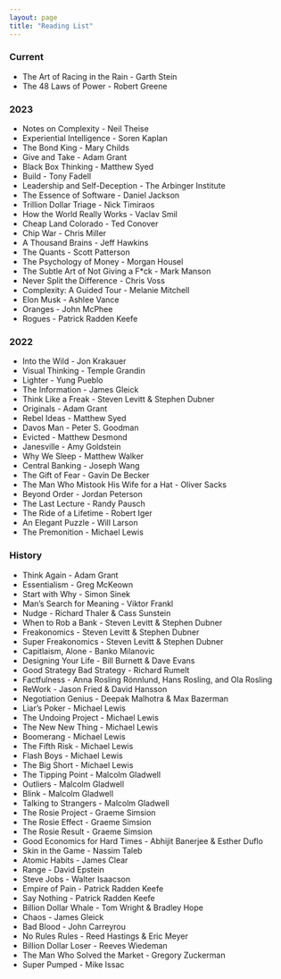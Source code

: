 ```yaml
---
layout: page
title: "Reading List"
---
```


### Current
- The Art of Racing in the Rain - Garth Stein
- The 48 Laws of Power - Robert Greene

### 2023
- Notes on Complexity - Neil Theise
- Experiential Intelligence - Soren Kaplan
- The Bond King - Mary Childs
- Give and Take - Adam Grant
- Black Box Thinking - Matthew Syed
- Build - Tony Fadell
- Leadership and Self-Deception - The Arbinger Institute
- The Essence of Software - Daniel Jackson
- Trillion Dollar Triage - Nick Timiraos
- How the World Really Works - Vaclav Smil
- Cheap Land Colorado - Ted Conover
- Chip War - Chris Miller
- A Thousand Brains - Jeff Hawkins
- The Quants - Scott Patterson
- The Psychology of Money - Morgan Housel
- The Subtle Art of Not Giving a F*ck - Mark Manson
- Never Split the Difference - Chris Voss
- Complexity: A Guided Tour - Melanie Mitchell
- Elon Musk - Ashlee Vance
- Oranges - John McPhee
- Rogues - Patrick Radden Keefe

### 2022
- Into the Wild - Jon Krakauer
- Visual Thinking - Temple Grandin
- Lighter - Yung Pueblo
- The Information - James Gleick
- Think Like a Freak - Steven Levitt & Stephen Dubner
- Originals - Adam Grant
- Rebel Ideas - Matthew Syed
- Davos Man - Peter S. Goodman
- Evicted - Matthew Desmond
- Janesville - Amy Goldstein
- Why We Sleep - Matthew Walker
- Central Banking - Joseph Wang
- The Gift of Fear - Gavin De Becker
- The Man Who Mistook His Wife for a Hat - Oliver Sacks
- Beyond Order - Jordan Peterson
- The Last Lecture - Randy Pausch
- The Ride of a Lifetime - Robert Iger
- An Elegant Puzzle - Will Larson
- The Premonition - Michael Lewis

### History
- Think Again - Adam Grant
- Essentialism - Greg McKeown
- Start with Why - Simon Sinek
- Man’s Search for Meaning - Viktor Frankl
- Nudge - Richard Thaler & Cass Sunstein
- When to Rob a Bank - Steven Levitt & Stephen Dubner
- Freakonomics - Steven Levitt & Stephen Dubner
- Super Freakonomics - Steven Levitt & Stephen Dubner
- Capitlaism, Alone - Banko Milanovic
- Designing Your Life - Bill Burnett & Dave Evans
- Good Strategy Bad Strategy - Richard Rumelt
- Factfulness - Anna Rosling Rönnlund, Hans Rosling, and Ola Rosling
- ReWork - Jason Fried & David Hansson
- Negotiation Genius - Deepak Malhotra & Max Bazerman
- Liar’s Poker - Michael Lewis
- The Undoing Project - Michael Lewis
- The New New Thing - Michael Lewis
- Boomerang - Michael Lewis
- The Fifth Risk - Michael Lewis
- Flash Boys - Michael Lewis
- The Big Short - Michael Lewis
- The Tipping Point - Malcolm Gladwell
- Outliers - Malcolm Gladwell
- Blink - Malcolm Gladwell
- Talking to Strangers - Malcolm Gladwell
- The Rosie Project - Graeme Simsion
- The Rosie Effect - Graeme Simsion
- The Rosie Result - Graeme Simsion
- Good Economics for Hard Times - Abhijit Banerjee & Esther Duflo
- Skin in the Game - Nassim Taleb
- Atomic Habits - James Clear
- Range - David Epstein
- Steve Jobs - Walter Isaacson
- Empire of Pain - Patrick Radden Keefe
- Say Nothing - Patrick Radden Keefe
- Billion Dollar Whale - Tom Wright & Bradley Hope
- Chaos - James Gleick
- Bad Blood - John Carreyrou
- No Rules Rules - Reed Hastings & Eric Meyer
- Billion Dollar Loser - Reeves Wiedeman
- The Man Who Solved the Market - Gregory Zuckerman
- Super Pumped - Mike Issac
